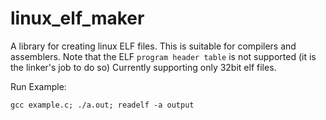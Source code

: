 
# linux_elf_maker
A library for creating linux ELF files. This is suitable for compilers and assemblers. Note that the ELF `program header table` is not supported (it is the linker's job to do so)
Currently supporting only 32bit elf files. 

 Run Example:

   `gcc example.c; ./a.out; readelf -a output `